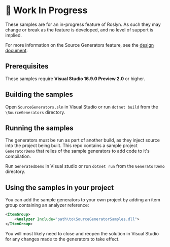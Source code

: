 🚧 Work In Progress 
========

These samples are for an in-progress feature of Roslyn. As such they may change or break as the feature is developed, and no level of support is implied.

For more information on the Source Generators feature, see the [design document](https://github.com/dotnet/roslyn/blob/master/docs/features/source-generators.md).

Prerequisites
-----

These samples require **Visual Studio 16.9.0 Preview 2.0** or higher.

Building the samples
-----
Open `SourceGenerators.sln` in Visual Studio or run `dotnet build` from the `\SourceGenerators` directory.

Running the samples
-----

The generators must be run as part of another build, as they inject source into the project being built. This repo contains a sample project `GeneratorDemo` that relies of the sample generators to add code to it's compilation. 

Run `GeneratedDemo` in Visual studio or run `dotnet run` from the `GeneratorDemo` directory.

Using the samples in your project
-----

You can add the sample generators to your own project by adding an item group containing an analyzer reference:

```xml
<ItemGroup>
    <Analyzer Include="path\to\SourceGeneratorSamples.dll">
</ItemGroup>
```

You will most likely need to close and reopen the solution in Visual Studio for any changes made to the generators to take effect.
